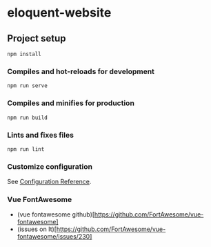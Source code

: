 # eloquent-website

## Project setup
```
npm install
```

### Compiles and hot-reloads for development
```
npm run serve
```

### Compiles and minifies for production
```
npm run build
```

### Lints and fixes files
```
npm run lint
```

### Customize configuration
See [Configuration Reference](https://cli.vuejs.org/config/).

### Vue FontAwesome
- (vue fontawesome github)[https://github.com/FortAwesome/vue-fontawesome]
- (issues on It)[https://github.com/FortAwesome/vue-fontawesome/issues/230]
